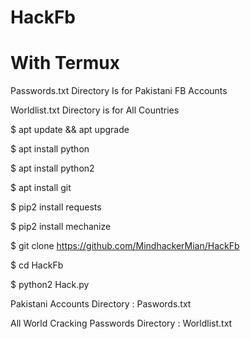 # HackFb 
# With Termux
Passwords.txt Directory Is for Pakistani FB Accounts

Worldlist.txt Directory is for All Countries

$ apt update && apt upgrade

$ apt install python

$ apt install python2

$ apt install git

$ pip2 install requests

$ pip2 install mechanize

$ git clone https://github.com/MindhackerMian/HackFb

$ cd HackFb

$ python2 Hack.py

Pakistani Accounts Directory : Paswords.txt

All World Cracking Passwords Directory : Worldlist.txt
